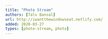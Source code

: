 ```yaml
---
title: "Photo Stream"
authors: [Talv Bansal]
url: http://iwantthewindowseat.netlify.com/
added: 2020-03-27
types: [photo-stream, photo]
---
```

